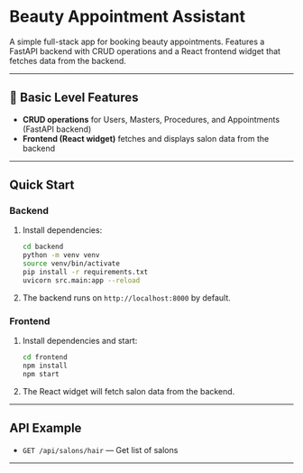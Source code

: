 # Beauty Appointment Assistant

A simple full-stack app for booking beauty appointments. Features a FastAPI backend with CRUD operations and a React frontend widget that fetches data from the backend.

---

## 🥉 Basic Level Features

- **CRUD operations** for Users, Masters, Procedures, and Appointments (FastAPI backend)
- **Frontend (React widget)** fetches and displays salon data from the backend

---

## Quick Start

### Backend
1. Install dependencies:
   ```sh
   cd backend
   python -m venv venv
   source venv/bin/activate
   pip install -r requirements.txt
   uvicorn src.main:app --reload
   ```
2. The backend runs on `http://localhost:8000` by default.

### Frontend
1. Install dependencies and start:
   ```sh
   cd frontend
   npm install
   npm start
   ```
2. The React widget will fetch salon data from the backend.

---

## API Example
- `GET /api/salons/hair` — Get list of salons

---

